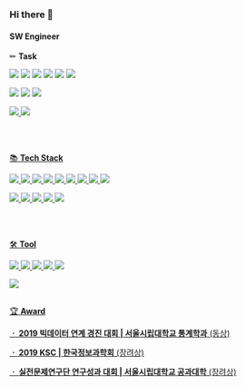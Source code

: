 ### Hi there 👋

<!--
**Faith0918/Faith0918** is a ✨ _special_ ✨ repository because its `README.md` (this file) appears on your GitHub profile.

Here are some ideas to get you started:

- 🔭 I’m currently working on ...
- 🌱 I’m currently learning ...
- 👯 I’m looking to collaborate on ...
- 🤔 I’m looking for help with ...
- 💬 Ask me about ...
- 📫 How to reach me: ...
- 😄 Pronouns: ...
- ⚡ Fun fact: ...
- 😊 Good Day
-->

 
#### SW Engineer

✏ **Task**


<img src="https://img.shields.io/badge/Graph-Link Prediction-green"/>
<img src="https://img.shields.io/badge/Graph-Representation Learning-green"/>
<img src="https://img.shields.io/badge/Graph-Knowledge Graph-green"/>
<img src="https://img.shields.io/badge/Graph-Ontology-green"/>

<img src="https://img.shields.io/badge/NLP-Keyword extraction-blue"/>
<img src="https://img.shields.io/badge/NLP-Review text based recommendation-blue"/>

 <img src="https://img.shields.io/badge/DL-Adversarial Learning-orange"/>  <img src="https://img.shields.io/badge/DL-Multi task Learning-orange"/>  <img src="https://img.shields.io/badge/DL-Autoencoding-orange"/> 

<a href=""><img src="https://img.shields.io/badge/ML-Classification-yellow"/>  <img src="https://img.shields.io/badge/ML-Regression-yellow"/> 



<br/>
<br/>


📚 **Tech Stack**

<img src="https://img.shields.io/badge/Python-3766AB?style=flat-square&logo=Python&logoColor=white"/> <img src="https://img.shields.io/badge/C-A8B9CC?style=flat-square&logo=C&logoColor=white"/> <img src="https://img.shields.io/badge/C++-00599C?style=flat-square&logo=C%2B%2B&logoColor=white"/> <img src="https://img.shields.io/badge/Java-007396?style=flat-square&logo=Java&logoColor=white"/> <img src="https://img.shields.io/badge/Linux-FCC624?style=flat-square&logo=Linux&logoColor=white"/> <img src="https://img.shields.io/badge/MySQL-4479A1?style=flat-square&logo=MySQL&logoColor=white"/> <img src="https://img.shields.io/badge/HTML-E34F26?style=flat-square&logo=HTML5&logoColor=white"/> <img src="https://img.shields.io/badge/CSS-1572B6?style=flat-square&logo=CSS3&logoColor=white"/> <img src="https://img.shields.io/badge/JavaScript-F7DF1E?style=flat-square&logo=JavaScript&logoColor=white"/> 

<img src="https://img.shields.io/badge/TensorFlow-FF6F00?style=flat-square&logo=TensorFlow&logoColor=white"/> <img src="https://img.shields.io/badge/PyTorch-EE4C2C?style=flat-square&logo=PyTorch&logoColor=white"/> <img src="https://img.shields.io/badge/Scikit Learn-F7931E?style=flat-square&logo=scikit%2Dlearn&logoColor=white"/> <img src="https://img.shields.io/badge/Flask-000000?style=flat-square&logo=Flask&logoColor=white"/>  <img src="https://img.shields.io/badge/NetworkX-0194E2?style=flat-square&logo=NetworkX&logoColor=white"/> 



<br/>
<br/>

🛠 **Tool**


<img src="https://img.shields.io/badge/Jupyter-F37626?style=flat-square&logo=Jupyter&logoColor=white"/> <img src="https://img.shields.io/badge/Colab-F9AB00?style=flat-square&logo=Google Colab&logoColor=white"/> <img src="https://img.shields.io/badge/VSCode-007ACC?style=flat-square&logo=Visual Studio Code&logoColor=white"/> <img src="https://img.shields.io/badge/Eclipse-2C2255?style=flat-square&logo=Eclipse&logoColor=white"/> <img src="https://img.shields.io/badge/Android-3DDC84?style=flat-square&logo=Android&logoColor=white"/> 

 <img src="https://img.shields.io/badge/Docker-2496ED?style=flat-square&logo=Docker&logoColor=white"/>


<br/>
<br/>

 
  
🏆 **Award**

**ㆍ 2019 빅데이터 연계 경진 대회 | 서울시립대학교 통계학과**  (동상)

**ㆍ 2019 KSC | 한국정보과학회**  (장려상)

**ㆍ 실전문제연구단 연구성과 대회 | 서울시립대학교 공과대학**  (장려상)
